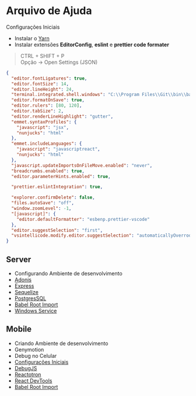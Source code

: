 # Arquivo de Ajuda

Configurações Iniciais

- Instalar o [Yarn](https://yarnpkg.com/en/)
- Instalar extensões **EditorConfig**, **eslint** e **prettier code formater**

> CTRL + SHIFT + P  
> Opção -> Open Settings (JSON)

```json
{
  "editor.fontLigatures": true,
  "editor.fontSize": 14,
  "editor.lineHeight": 24,
  "terminal.integrated.shell.windows": "C:\\Program Files\\Git\\bin\\bash.exe",
  "editor.formatOnSave": true,
  "editor.rulers": [80, 120],
  "editor.tabSize": 2,
  "editor.renderLineHighlight": "gutter",
  "emmet.syntaxProfiles": {
    "javascript": "jsx",
    "nunjucks": "html"
  },
  "emmet.includeLanguages": {
    "javascript": "javascriptreact",
    "nunjucks": "html"
  },
  "javascript.updateImportsOnFileMove.enabled": "never",
  "breadcrumbs.enabled": true,
  "editor.parameterHints.enabled": true,

  "prettier.eslintIntegration": true,

  "explorer.confirmDelete": false,
  "files.autoSave": "off",
  "window.zoomLevel": -1,
  "[javascript]": {
    "editor.defaultFormatter": "esbenp.prettier-vscode"
  },
  "editor.suggestSelection": "first",
  "vsintellicode.modify.editor.suggestSelection": "automaticallyOverrodeDefaultValue"
}
```

## Server

- Configurando Ambiente de desenvolvimento
- [Adonis](/src/node_adonis.md)
- [Express](/src/node_express.md)
- [Sequelize](/src/sequelize.md)
- [PostgresSQL](/src/postgresSQL.md)
- [Babel Root Import](/src/mobile/babelrootimport.md)
- [Windows Service](/src/windows_service.md)

## Mobile

- Criando Ambiente de desenvolvimento
- Genymotion
- Debug no Celular
- [Configurações Iniciais](/src/mobile/initial.md)
- [DebugJS](/src/mobile/debugjs.md)
- [Reactotron](/src/mobile/reactotron.md)
- [React DevTools](/src/mobile/devtools.md)
- [Babel Root Import](/src/mobile/babelrootimport.md)
